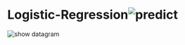 # Logistic-Regression![predict](https://user-images.githubusercontent.com/76174294/235523032-668be2b1-40e0-4a44-9d1e-45da46f7fadb.png)
![show datagram](https://user-images.githubusercontent.com/76174294/235523034-b8e17bab-9bfb-484c-a784-c4d6826af4f9.png)
